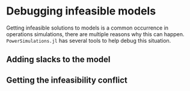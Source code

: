 # Debugging infeasible models

Getting infeasible solutions to models is a common occurrence in operations simulations, there are multiple reasons why this can happen.
`PowerSimulations.jl` has several tools to help debug this situation.

## Adding slacks to the model

## Getting the infeasibility conflict
